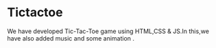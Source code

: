 # Tictactoe

We have developed Tic-Tac-Toe game using HTML,CSS & JS.In this,we have also added music and some animation .
